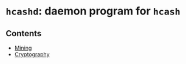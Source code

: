 # `hcashd`: daemon program for `hcash`  

## Contents  
+ [Mining](mining.md)  
+ [Cryptography](crypto.md)  

